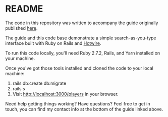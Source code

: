 # README

The code in this repository was written to accompany the guide originally published [here](https://www.colby.so/posts/instant-search-with-rails-6-and-hotwire).

The guide and this code base demonstrate a simple search-as-you-type interface built with Ruby on Rails and [Hotwire](https://hotwired.dev/).

To run this code locally, you'll need Ruby 2.7.2, Rails, and Yarn installed on your machine. 

Once you've got those tools installed and cloned the code to your local machine:

1. rails db:create db:migrate
1. rails s
1. Visit [http://localhost:3000/players](http://localhost:3000/players) in your browser.

Need help getting things working? Have questions? Feel free to get in touch, you can find my contact info at the bottom of the guide linked above.
